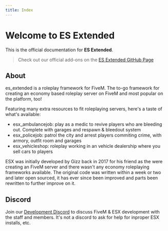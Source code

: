 ```yaml
---
title: Index
---
```


# Welcome to ES Extended

This is the official documentation for **ES Extended**.

> Check out our official add-ons on the [ES Extended GitHub Page](https://github.com/esx-org)

## About

es_extended is a roleplay framework for FiveM. The to-go framework for creating an economy based roleplay server on FiveM and most popular on the platform, too!

Featuring many extra resources to fit roleplaying servers, here's a taste of what's available:

- esx_ambulancejob: play as a medic to revive players who are bleeding out. Complete with garages and respawn & bleedout system
- esx_policejob: patrol the city and arrest players commiting crime, with armory, outfit room and garages
- esx_vehicleshop: roleplay working in an vehicle dealership where you sell cars to players

ESX was initially developed by Gizz back in 2017 for his friend as the were creating an FiveM server and there wasn't any economy roleplaying frameworks available. The original code was written within a week or two and later open sourced, it has ever since been improved and parts been rewritten to further improve on it.

## Discord

Join our [Development Discord](https://discord.me/esx) to discuss FiveM & ESX development with the staff and members. It's not a discord to ask for help for inproper ESX installs, etc.
